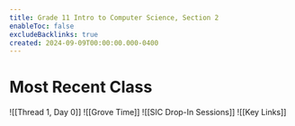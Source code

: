 ```yaml
---
title: Grade 11 Intro to Computer Science, Section 2
enableToc: false
excludeBacklinks: true
created: 2024-09-09T00:00:00.000-0400
---
```

# Most Recent Class
![[Thread 1, Day 0]]
![[Grove Time]]
![[SIC Drop-In Sessions]]
![[Key Links]]